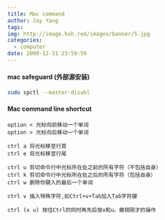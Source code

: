 ```yaml
---
title: Mac command
author: Jay Yang
tags:
img: http://image.hxh.red/images/banner/5.jpg
categories:
  - computer
date: 2099-12-31 23:59:59
---
```


#### mac safeguard (外部源安装)
```bash
sudo spctl --master-disabl
```

#### Mac command line shortcut
    option < 光标向前移动一个单词
    option > 光标向后移动一个单词

    ctrl a 将光标移至行首
    ctrl e 将光标移至行尾

    ctrl u 剪切命令行中光标所在处之前的所有字符（不包括自身）
    ctrl k 剪切命令行中光标所在处之后的所有字符（包括自身）
    ctrl w 删除你键入的最后一个单词

    ctrl v 插入特殊字符,如Ctrl+v+Tab加入Tab字符键

    ctrl (x u) 按住Ctrl的同时再先后按x和u，撤销刚才的操作
